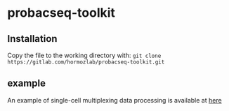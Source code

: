 # probacseq-toolkit

## Installation
Copy the file to the working directory with:
`git clone https://gitlab.com/hormozlab/probacseq-toolkit.git`

## example
An example of single-cell multiplexing data processing is available at [here](https://github.com/hormozlab/probacseq-toolkit/-/blob/main/example.ipynb)

